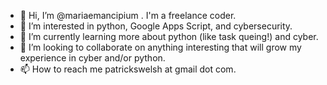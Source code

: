 - 👋 Hi, I’m @mariaemancipium . I'm a freelance coder.
- 👀 I’m interested in python, Google Apps Script, and cybersecurity.
- 🌱 I’m currently learning more about python (like task queing!) and cyber.
- 💞️ I’m looking to collaborate on anything interesting that will grow my experience in cyber and/or python.
- 📫 How to reach me patrickswelsh at gmail dot com.
